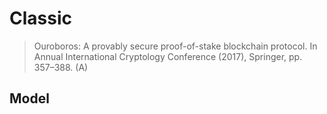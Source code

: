 # Classic
> Ouroboros: A provably secure proof-of-stake blockchain protocol. In Annual International Cryptology Conference (2017), Springer, pp. 357–388. (A)

## Model

## 
## 
## 